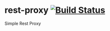 rest-proxy [![Build Status](https://secure.travis-ci.org/gonzalo123/rest-proxy.png?branch=master)](http://travis-ci.org/gonzalo123/rest-proxy)
=========================

Simple Rest Proxy